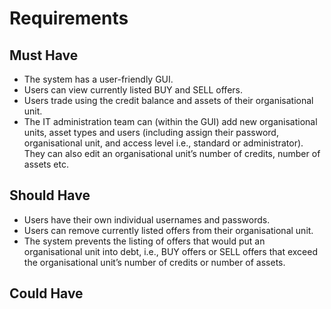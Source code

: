 Requirements
===============
Must Have
---------------
- The system has a user-friendly GUI.
- Users can view currently listed BUY and SELL offers.
- Users trade using the credit balance and assets of their organisational unit.
- The IT administration team can (within the GUI) add new organisational units, asset types and users (including assign their password, organisational unit, and access level i.e., standard or administrator). They can also edit an organisational unit’s number of credits, number of assets etc.

Should Have
---------------
- Users have their own individual usernames and passwords.
- Users can remove currently listed offers from their organisational unit.
- The system prevents the listing of offers that would put an organisational unit into debt, i.e., BUY offers or SELL offers that exceed the organisational unit’s number of credits or number of assets.

Could Have
---------------
